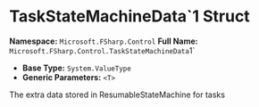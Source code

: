 # TaskStateMachineData`1 Struct

**Namespace:** `Microsoft.FSharp.Control`
**Full Name:** `Microsoft.FSharp.Control.TaskStateMachineData`1`
- **Base Type:** `System.ValueType`
- **Generic Parameters:** `<T>`

The extra data stored in ResumableStateMachine for tasks